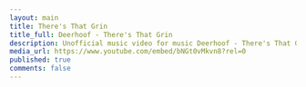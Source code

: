 ```yaml
---
layout: main
title: There's That Grin
title_full: Deerhoof - There's That Grin
description: Unofficial music video for music Deerhoof - There's That Grin
media_url: https://www.youtube.com/embed/bNGt0vMkvn8?rel=0
published: true
comments: false
---
```

